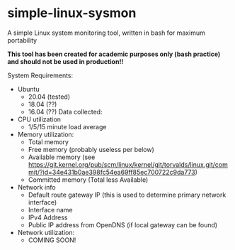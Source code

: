# simple-linux-sysmon
A simple Linux system monitoring tool, written in bash for maximum portability

**This tool has been created for academic purposes only (bash practice) and should not be used in production!!**

System Requirements:
- Ubuntu
  - 20.04 (tested)
  - 18.04 (??)
  - 16.04 (??)
Data collected:
- CPU utilization
  - 1/5/15 minute load average
- Memory utilization:
  - Total memory
  - Free memory (probably useless per below)
  - Available memory (see https://git.kernel.org/pub/scm/linux/kernel/git/torvalds/linux.git/commit/?id=34e431b0ae398fc54ea69ff85ec700722c9da773)
  - Committed memory (Total less Available)
- Network info
  - Default route gateway IP (this is used to determine primary network interface)
  - Interface name
  - IPv4 Address
  - Public IP address from OpenDNS (if local gateway can be found)
- Network utilization:
  - COMING SOON!
